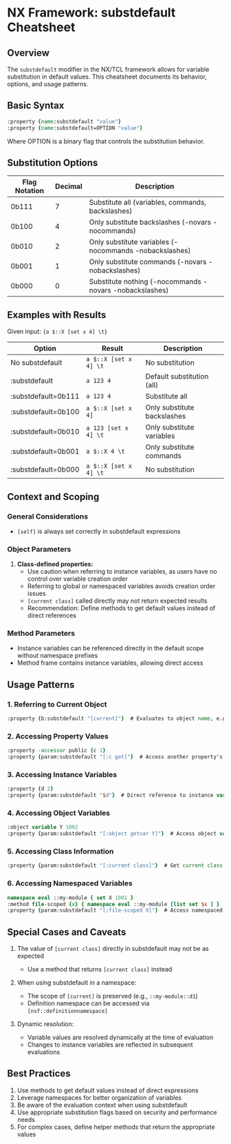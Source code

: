 # NX Framework: substdefault Cheatsheet

## Overview

The `substdefault` modifier in the NX/TCL framework allows for variable substitution in default values. This cheatsheet documents its behavior, options, and usage patterns.

## Basic Syntax

```tcl
:property {name:substdefault "value"}
:property {name:substdefault=OPTION "value"}
```

Where OPTION is a binary flag that controls the substitution behavior.

## Substitution Options

| Flag Notation | Decimal | Description |
|---------------|---------|-------------|
| 0b111         | 7       | Substitute all (variables, commands, backslashes) |
| 0b100         | 4       | Only substitute backslashes (-novars -nocommands) |
| 0b010         | 2       | Only substitute variables (-nocommands -nobackslashes) |
| 0b001         | 1       | Only substitute commands (-novars -nobackslashes) |
| 0b000         | 0       | Substitute nothing (-nocommands -novars -nobackslashes) |

## Examples with Results

Given input: `{a $::X [set x 4] \t}`

| Option        | Result              | Description |
|---------------|--------------------|-------------|
| No substdefault | `a $::X [set x 4] \t` | No substitution |
| :substdefault  | `a 123 4 	` | Default substitution (all) |
| :substdefault=0b111 | `a 123 4 	` | Substitute all |
| :substdefault=0b100 | `a $::X [set x 4] 	` | Only substitute backslashes |
| :substdefault=0b010 | `a 123 [set x 4] \t` | Only substitute variables |
| :substdefault=0b001 | `a $::X 4 \t` | Only substitute commands |
| :substdefault=0b000 | `a $::X [set x 4] \t` | No substitution |

## Context and Scoping

### General Considerations

- `[self]` is always set correctly in substdefault expressions

### Object Parameters

1. **Class-defined properties:**
   - Use caution when referring to instance variables, as users have no control over variable creation order
   - Referring to global or namespaced variables avoids creation order issues
   - `[current class]` called directly may not return expected results
   - Recommendation: Define methods to get default values instead of direct references

### Method Parameters

- Instance variables can be referenced directly in the default scope without namespace prefixes
- Method frame contains instance variables, allowing direct access

## Usage Patterns

### 1. Referring to Current Object

```tcl
:property {b:substdefault "[current]"}  # Evaluates to object name, e.g., "::d1"
```

### 2. Accessing Property Values

```tcl
:property -accessor public {c 1}
:property {param:substdefault "[:c get]"}  # Access another property's value
```

### 3. Accessing Instance Variables

```tcl
:property {d 2}
:property {param:substdefault "$d"}  # Direct reference to instance variable
```

### 4. Accessing Object Variables

```tcl
:object variable Y 1002
:property {param:substdefault "[:object getvar Y]"}  # Access object variable
```

### 5. Accessing Class Information

```tcl
:property {param:substdefault "[:current class]"}  # Get current class
```

### 6. Accessing Namespaced Variables

```tcl
namespace eval ::my-module { set X 1001 }
:method file-scoped {x} { namespace eval ::my-module [list set $x ] }
:property {param:substdefault "[:file-scoped X]"}  # Access namespaced variable
```

## Special Cases and Caveats

1. The value of `[current class]` directly in substdefault may not be as expected
   - Use a method that returns `[current class]` instead
   
2. When using substdefault in a namespace:
   - The scope of `[current]` is preserved (e.g., `::my-module::d1`)
   - Definition namespace can be accessed via `[nsf::definitionnamespace]`

3. Dynamic resolution:
   - Variable values are resolved dynamically at the time of evaluation
   - Changes to instance variables are reflected in subsequent evaluations

## Best Practices

1. Use methods to get default values instead of direct expressions
2. Leverage namespaces for better organization of variables
3. Be aware of the evaluation context when using substdefault
4. Use appropriate substitution flags based on security and performance needs
5. For complex cases, define helper methods that return the appropriate values 